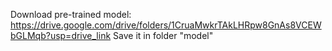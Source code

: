 Download pre-trained model: https://drive.google.com/drive/folders/1CruaMwkrTAkLHRpw8GnAs8VCEWbGLMqb?usp=drive_link
Save it in folder "model"
